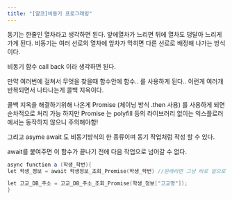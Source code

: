 ```yaml
---
title: "[얄코]비동기 프로그래밍"
---
```


동기는 한줄인 열차라고 생각하면 된다. 앞에열차가 느리면 뒤에 열차도 덩달아 느리게 가게 된다.
비동기는  여러 선로의 열차에 앞차가 막히면 다른 선로로 배정해 나가는 방식이다.

비동기 함수 call back 이라 생각하면 된다.

만약 여러번에 걸쳐서 무엇을 찾을때 함수안에 함수.. 를 사용하게 된다.. 이런게 여러개 반복되면서 나타나는게
콜백 지옥이다.

콜백 지옥을 해결하기위해 나온게 
Promise (체이닝 방식 .then 사용) 를 사용하게 되면 순차적으로 처리 가능
하지만 Promise 는 polyfill 등의 라이브러리 없이는 익스플로러에서는 동작하지 않으니 주의해야함!

그리고
asyme await 도 비동기방식의 한 종류이며 동기 작업처럼 작성 할 수 있다.

await를 붙여주면 이 함수가 끝나기 전에 다음 작업으로 넘어갈 수 없다.
```java
async function a (학생_학번){
let 학생_정보 = await 학생정보_조회_Promise(학생_학번) //원래라면 그냥 바로 밑으로 흘러가는 비동기 처리가 되겠지만 await 를 써주면 동기처럼 사용가능

let 고교_DB_주소 = 고교_DB_주소_조회_Promise(학생_정보["고교명"]);
}
